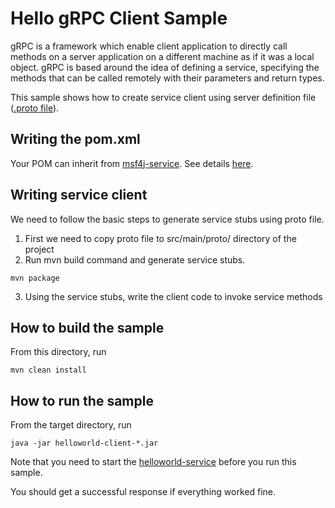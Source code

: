 # Hello gRPC Client Sample

gRPC is a framework which enable client application to directly call methods on a server application on a different 
machine as if it was a local object. gRPC is based around the idea of defining a service, specifying the methods that
 can be called remotely with their parameters and return types.

This sample shows how to create service client using server definition file ([.proto file](../helloworld-service/src/main/proto/helloworld.proto)).

## Writing the pom.xml 

Your POM can inherit from [msf4j-service](../../../poms/msf4j-service). 
See details [here](../../../poms/msf4j-service).

## Writing service client

We need to follow the basic steps to generate service stubs using proto file.

1. First we need to copy proto file to src/main/proto/ directory of the project
2. Run mvn build command and generate service stubs.

```
mvn package
```

3. Using the service stubs, write the client code to invoke service methods


## How to build the sample

From this directory, run

```
mvn clean install
```

## How to run the sample

From the target directory, run
```
java -jar helloworld-client-*.jar
```
Note that you need to start the [helloworld-service](../helloworld-service) before you run this sample.

You should get a successful response if everything worked fine.

